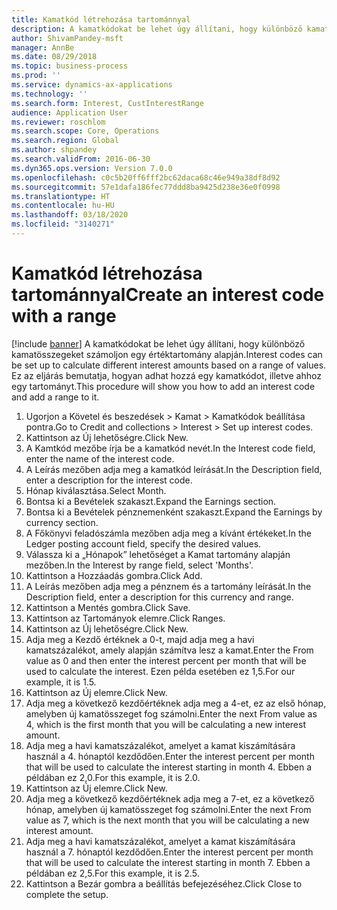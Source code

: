 ```yaml
---
title: Kamatkód létrehozása tartománnyal
description: A kamatkódokat be lehet úgy állítani, hogy különböző kamatösszegeket számoljon egy értéktartomány alapján.
author: ShivamPandey-msft
manager: AnnBe
ms.date: 08/29/2018
ms.topic: business-process
ms.prod: ''
ms.service: dynamics-ax-applications
ms.technology: ''
ms.search.form: Interest, CustInterestRange
audience: Application User
ms.reviewer: roschlom
ms.search.scope: Core, Operations
ms.search.region: Global
ms.author: shpandey
ms.search.validFrom: 2016-06-30
ms.dyn365.ops.version: Version 7.0.0
ms.openlocfilehash: c0c5b20ff6fff2bc62daca68c46e949a38df8d92
ms.sourcegitcommit: 57e1dafa186fec77ddd8ba9425d238e36e0f0998
ms.translationtype: HT
ms.contentlocale: hu-HU
ms.lasthandoff: 03/18/2020
ms.locfileid: "3140271"
---
```

# <a name="create-an-interest-code-with-a-range"></a><span data-ttu-id="10dc3-103">Kamatkód létrehozása tartománnyal</span><span class="sxs-lookup"><span data-stu-id="10dc3-103">Create an interest code with a range</span></span>

[!include [banner](../../includes/banner.md)]
<span data-ttu-id="10dc3-104">A kamatkódokat be lehet úgy állítani, hogy különböző kamatösszegeket számoljon egy értéktartomány alapján.</span><span class="sxs-lookup"><span data-stu-id="10dc3-104">Interest codes can be set up to calculate different interest amounts based on a range of values.</span></span> <span data-ttu-id="10dc3-105">Ez az eljárás bemutatja, hogyan adhat hozzá egy kamatkódot, illetve ahhoz egy tartományt.</span><span class="sxs-lookup"><span data-stu-id="10dc3-105">This procedure will show you how to add an interest code and add a range to it.</span></span>

1. <span data-ttu-id="10dc3-106">Ugorjon a Követel és beszedések > Kamat > Kamatkódok beállítása pontra.</span><span class="sxs-lookup"><span data-stu-id="10dc3-106">Go to Credit and collections > Interest > Set up interest codes.</span></span>
2. <span data-ttu-id="10dc3-107">Kattintson az Új lehetőségre.</span><span class="sxs-lookup"><span data-stu-id="10dc3-107">Click New.</span></span>
3. <span data-ttu-id="10dc3-108">A Kamtkód mezőbe írja be a kamatkód nevét.</span><span class="sxs-lookup"><span data-stu-id="10dc3-108">In the Interest code field, enter the name of the interest code.</span></span>
4. <span data-ttu-id="10dc3-109">A Leírás mezőben adja meg a kamatkód leírását.</span><span class="sxs-lookup"><span data-stu-id="10dc3-109">In the Description field, enter a description for the interest code.</span></span>
5. <span data-ttu-id="10dc3-110">Hónap kiválasztása.</span><span class="sxs-lookup"><span data-stu-id="10dc3-110">Select Month.</span></span>
6. <span data-ttu-id="10dc3-111">Bontsa ki a Bevételek szakaszt.</span><span class="sxs-lookup"><span data-stu-id="10dc3-111">Expand the Earnings section.</span></span>
7. <span data-ttu-id="10dc3-112">Bontsa ki a Bevételek pénznemenként szakaszt.</span><span class="sxs-lookup"><span data-stu-id="10dc3-112">Expand the Earnings by currency section.</span></span>
8. <span data-ttu-id="10dc3-113">A Főkönyvi feladószámla mezőben adja meg a kívánt értékeket.</span><span class="sxs-lookup"><span data-stu-id="10dc3-113">In the Ledger posting account field, specify the desired values.</span></span>
9. <span data-ttu-id="10dc3-114">Válassza ki a „Hónapok” lehetőséget a Kamat tartomány alapján mezőben.</span><span class="sxs-lookup"><span data-stu-id="10dc3-114">In the Interest by range field, select 'Months'.</span></span>
10. <span data-ttu-id="10dc3-115">Kattintson a Hozzáadás gombra.</span><span class="sxs-lookup"><span data-stu-id="10dc3-115">Click Add.</span></span>
11. <span data-ttu-id="10dc3-116">A Leírás mezőben adja meg a pénznem és a tartomány leírását.</span><span class="sxs-lookup"><span data-stu-id="10dc3-116">In the Description field, enter a description for this currency and range.</span></span>
12. <span data-ttu-id="10dc3-117">Kattintson a Mentés gombra.</span><span class="sxs-lookup"><span data-stu-id="10dc3-117">Click Save.</span></span>
13. <span data-ttu-id="10dc3-118">Kattintson az Tartományok elemre.</span><span class="sxs-lookup"><span data-stu-id="10dc3-118">Click Ranges.</span></span>
14. <span data-ttu-id="10dc3-119">Kattintson az Új lehetőségre.</span><span class="sxs-lookup"><span data-stu-id="10dc3-119">Click New.</span></span>
15. <span data-ttu-id="10dc3-120">Adja meg a Kezdő értéknek a 0-t, majd adja meg a havi kamatszázalékot, amely alapján számítva lesz a kamat.</span><span class="sxs-lookup"><span data-stu-id="10dc3-120">Enter the From value as 0 and then enter the interest percent per month that will be used to calculate the interest.</span></span> <span data-ttu-id="10dc3-121">Ezen példa esetében ez 1,5.</span><span class="sxs-lookup"><span data-stu-id="10dc3-121">For our example, it is 1.5.</span></span>
16. <span data-ttu-id="10dc3-122">Kattintson az Új elemre.</span><span class="sxs-lookup"><span data-stu-id="10dc3-122">Click New.</span></span>
17. <span data-ttu-id="10dc3-123">Adja meg a következő kezdőértéknek adja meg a 4-et, ez az első hónap, amelyben új kamatösszeget fog számolni.</span><span class="sxs-lookup"><span data-stu-id="10dc3-123">Enter the next From value as 4, which is the first month that you will be calculating a new interest amount.</span></span>
18. <span data-ttu-id="10dc3-124">Adja meg a havi kamatszázalékot, amelyet a kamat kiszámítására használ a 4. hónaptól kezdődően.</span><span class="sxs-lookup"><span data-stu-id="10dc3-124">Enter the interest percent per month that will be used to calculate the interest starting in month 4.</span></span> <span data-ttu-id="10dc3-125">Ebben a példában ez 2,0.</span><span class="sxs-lookup"><span data-stu-id="10dc3-125">For this example, it is 2.0.</span></span>
19. <span data-ttu-id="10dc3-126">Kattintson az Új elemre.</span><span class="sxs-lookup"><span data-stu-id="10dc3-126">Click New.</span></span>
20. <span data-ttu-id="10dc3-127">Adja meg a következő kezdőértéknek adja meg a 7-et, ez a következő hónap, amelyben új kamatösszeget fog számolni.</span><span class="sxs-lookup"><span data-stu-id="10dc3-127">Enter the next From value as 7, which is the next month that you will be calculating a new interest amount.</span></span>
21. <span data-ttu-id="10dc3-128">Adja meg a havi kamatszázalékot, amelyet a kamat kiszámítására használ a 7. hónaptól kezdődően.</span><span class="sxs-lookup"><span data-stu-id="10dc3-128">Enter the interest percent per month that will be used to calculate the interest starting in month 7.</span></span> <span data-ttu-id="10dc3-129">Ebben a példában ez 2,5.</span><span class="sxs-lookup"><span data-stu-id="10dc3-129">For this example, it is 2.5.</span></span>
22. <span data-ttu-id="10dc3-130">Kattintson a Bezár gombra a beállítás befejezéséhez.</span><span class="sxs-lookup"><span data-stu-id="10dc3-130">Click Close to complete the setup.</span></span>

